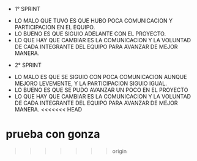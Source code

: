 * 1° SPRINT
- LO MALO QUE TUVO ES QUE HUBO POCA COMUNICACION Y PARTICIPACION EN EL EQUIPO.
- LO BUENO ES QUE SIGUIO ADELANTE CON EL PROYECTO.
- LO QUE HAY QUE CAMBIAR ES LA COMUNICACION Y LA VOLUNTAD DE CADA INTEGRANTE DEL EQUIPO PARA AVANZAR DE MEJOR MANERA.

* 2° SPRINT
- LO MALO ES QUE SE SIGUIO CON POCA COMUNICACION AUNQUE MEJORO LEVEMENTE, Y LA PARTICIPACION SIGUIO IGUAL.
- LO BUENO ES QUE SE PUDO AVANZAR UN POCO EN EL PROYECTO
- LO QUE HAY QUE CAMBIAR ES LA COMUNICACION Y LA VOLUNTAD DE CADA INTEGRANTE DEL EQUIPO PARA AVANZAR DE MEJOR MANERA.
<<<<<<< HEAD

prueba con gonza
=======
>>>>>>> origin
